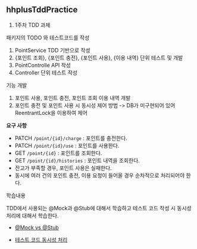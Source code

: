 
## hhplusTddPractice

1. 1주차 TDD 과제



패키지의 TODO 와 테스트코드를 작성
1. PointService TDD 기반으로 작성
2. {포인트 조회}, {포인트 충전}, {포인트 사용}, {이용 내역} 단위 테스트 및 개발
3. PointControlle API 작성
4. Controller 단위 테스트 작성

기능 개발
1. 포인트 사용, 포인트 충전, 포인트 조회 이용 내역 개발
2. 포인트 충전 및 포인트 사용 시 동시성 제어 방법 -> DB가 미구현되어 있어 ReentrantLock을 이용하여 제어



**요구 사항**

- PATCH  `/point/{id}/charge` : 포인트를 충전한다.
- PATCH `/point/{id}/use` : 포인트를 사용한다.
- GET `/point/{id}` : 포인트를 조회한다.
- GET `/point/{id}/histories` : 포인트 내역을 조회한다.
- 잔고가 부족할 경우, 포인트 사용은 실패한다.
- 동시에 여러 건의 포인트 충전, 이용 요청이 들어올 경우 순차적으로 처리되어야 한다.


학습내용


TDD에서 사용되는 @Mock과 @Stub에 대해서 학습하고 테스트 코드 작성 시 동시성 처리에 대해서 학습한다.

 - [@Mock vs @Stub](https://azderica.github.io/00-test-mock-and-stub/)

 - [테스트 코드 동시성 처리](https://sigridjin.medium.com/weekly-java-%EA%B0%84%EB%8B%A8%ED%95%9C-%EC%9E%AC%EA%B3%A0-%EC%8B%9C%EC%8A%A4%ED%85%9C%EC%9C%BC%EB%A1%9C-%ED%95%99%EC%8A%B5%ED%95%98%EB%8A%94-%EB%8F%99%EC%8B%9C%EC%84%B1-%EC%9D%B4%EC%8A%88-9daa85155f66)
